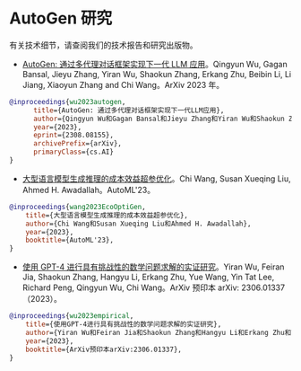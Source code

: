 # AutoGen 研究

有关技术细节，请查阅我们的技术报告和研究出版物。

* [AutoGen: 通过多代理对话框架实现下一代 LLM 应用](https://arxiv.org/abs/2308.08155)。Qingyun Wu, Gagan Bansal, Jieyu Zhang, Yiran Wu, Shaokun Zhang, Erkang Zhu, Beibin Li, Li Jiang, Xiaoyun Zhang and Chi Wang。ArXiv 2023 年。

```bibtex
@inproceedings{wu2023autogen,
      title={AutoGen: 通过多代理对话框架实现下一代LLM应用},
      author={Qingyun Wu和Gagan Bansal和Jieyu Zhang和Yiran Wu和Shaokun Zhang和Erkang Zhu和Beibin Li和Li Jiang和Xiaoyun Zhang和Chi Wang},
      year={2023},
      eprint={2308.08155},
      archivePrefix={arXiv},
      primaryClass={cs.AI}
}
```

* [大型语言模型生成推理的成本效益超参优化](https://arxiv.org/abs/2303.04673)。Chi Wang, Susan Xueqing Liu, Ahmed H. Awadallah。AutoML'23。

```bibtex
@inproceedings{wang2023EcoOptiGen,
    title={大型语言模型生成推理的成本效益超参优化},
    author={Chi Wang和Susan Xueqing Liu和Ahmed H. Awadallah},
    year={2023},
    booktitle={AutoML'23},
}
```

* [使用 GPT-4 进行具有挑战性的数学问题求解的实证研究](https://arxiv.org/abs/2306.01337)。Yiran Wu, Feiran Jia, Shaokun Zhang, Hangyu Li, Erkang Zhu, Yue Wang, Yin Tat Lee, Richard Peng, Qingyun Wu, Chi Wang。ArXiv 预印本 arXiv: 2306.01337（2023）。

```bibtex
@inproceedings{wu2023empirical,
    title={使用GPT-4进行具有挑战性的数学问题求解的实证研究},
    author={Yiran Wu和Feiran Jia和Shaokun Zhang和Hangyu Li和Erkang Zhu和Yue Wang和Yin Tat Lee和Richard Peng和Qingyun Wu和Chi Wang},
    year={2023},
    booktitle={ArXiv预印本arXiv:2306.01337},
}
```
